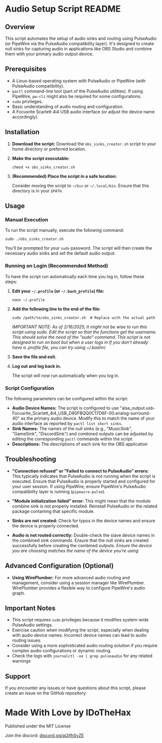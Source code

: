 # Audio Setup Script README

## Overview

This script automates the setup of audio sinks and routing using PulseAudio (or PipeWire via the PulseAudio compatibility layer). It's designed to create null sinks for capturing audio in applications like OBS Studio and combine them with your primary audio output device.

## Prerequisites

*   A Linux-based operating system with PulseAudio or PipeWire (with PulseAudio compatibility).
*   `pactl` command-line tool (part of the PulseAudio utilities).  If using PipeWire, `pw-cli` might also be required for some configurations.
*   `sudo` privileges.
*   Basic understanding of audio routing and configuration.
*   A Focusrite Scarlett 4i4 USB audio interface (or adjust the device name accordingly).

## Installation

1.  **Download the script:**
    Download the `obs_sinks_creator.sh` script to your home directory or preferred location.

2.  **Make the script executable:**

    ```
    chmod +x obs_sinks_creator.sh
    ```

3.  **(Recommended) Place the script in a safe location:**

    Consider moving the script to `~/bin` or `~/.local/bin`.  Ensure that this directory is in your `$PATH`.

## Usage

### Manual Execution

To run the script manually, execute the following command:

```
sudo ./obs_sinks_creator.sh
```


You'll be prompted for your `sudo` password.  The script will then create the necessary audio sinks and set the default audio output.

### Running on Login (Recommended Method)

To have the script run automatically each time you log in, follow these steps:

1.  **Edit your `~/.profile` (or `~/.bash_profile`) file:**

    ```
    nano ~/.profile
    ```

2.  **Add the following line to the end of the file:**

    ```
    sudo /path/to/obs_sinks_creator.sh  # Replace with the actual path
    ```
    *IMPORTANT NOTE: As of 2/16/2025, It might not be wise to run this script using sudo. Edit the script so that the functions get the username. This should solve the need of the "sudo" command. This script is not designed to run on boot but when a user logs in*
    *If you don't already have a .profile file, you can try using ~/.bashrc*

3.  **Save the file and exit.**

4.  **Log out and log back in.**

    The script will now run automatically when you log in.

### Script Configuration

The following parameters can be configured within the script:

*   **Audio Device Names:**  The script is configured to use "alsa\_output.usb-Focusrite\_Scarlett\_4i4\_USB\_D80FBQQ0C17D6F-00.analog-surround-40" as the primary audio device.  Modify this to match the name of your audio interface as reported by `pactl list short sinks`.
*   **Sink Names:**  The names of the null sinks (e.g., "MusicSink", "GameSink", "DiscordSink") and combined outputs can be adjusted by editing the corresponding `pactl` commands within the script.
*   **Descriptions:** The descriptions of each sink for the OBS application

## Troubleshooting

*   **"Connection refused" or "Failed to connect to PulseAudio" errors:**  This typically indicates that PulseAudio is not running when the script is executed.  Ensure that PulseAudio is properly started and configured for your user session.  If using PipeWire, ensure PipeWire's PulseAudio compatibility layer is running (`pipewire-pulse`).

*   **"Module initialization failed" error:** This might mean that the module combine sink is not properly installed. Reinstall PulseAudio or the related package containing that specific module.

*   **Sinks are not created:** Check for typos in the device names and ensure the device is properly connected.

*   **Audio is not routed correctly:** Double-check the slave device names in the combined sink commands.  Ensure that the null sinks are created successfully before creating the combined outputs.
    *Ensure the device you are choosing matches the name of the device you're using*

## Advanced Configuration (Optional)

*   **Using WirePlumber:**  For more advanced audio routing and management, consider using a session manager like WirePlumber.  WirePlumber provides a flexible way to configure PipeWire's audio graph.

## Important Notes

*   This script requires `sudo` privileges because it modifies system-wide PulseAudio settings.
*   Exercise caution when modifying the script, especially when dealing with audio device names.  Incorrect device names can lead to audio routing issues.
*   Consider using a more sophisticated audio routing solution if you require complex audio configurations or dynamic routing.
*   Check the logs with `journalctl -xe | grep pulseaudio` for any related warnings

## Support

If you encounter any issues or have questions about this script, please create an issue on the GitHub repository.

# Made With Love by IDoTheHax

Published under the MIT License

Join the discord: [discord.gg/aj2jfhSyZE](https://discord.gg/invite/aj2jfhSyZE)
